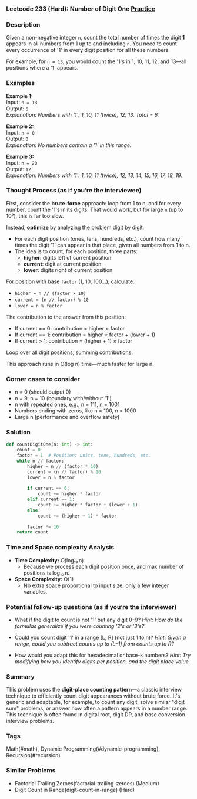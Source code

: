### Leetcode 233 (Hard): Number of Digit One [Practice](https://leetcode.com/problems/number-of-digit-one)

### Description  
Given a non-negative integer `n`, count the total number of times the digit **1** appears in all numbers from 1 up to and including `n`. You need to count every occurrence of '1' in every digit position for all these numbers.

For example, for `n = 13`, you would count the '1's in 1, 10, 11, 12, and 13—all positions where a '1' appears.

### Examples  

**Example 1:**  
Input: `n = 13`  
Output: `6`  
*Explanation: Numbers with '1': 1, 10, 11 (twice), 12, 13. Total = 6.*

**Example 2:**  
Input: `n = 0`  
Output: `0`  
*Explanation: No numbers contain a '1' in this range.*

**Example 3:**  
Input: `n = 20`  
Output: `12`  
*Explanation: Numbers with '1': 1, 10, 11 (twice), 12, 13, 14, 15, 16, 17, 18, 19.*

### Thought Process (as if you’re the interviewee)  

First, consider the **brute-force** approach: loop from 1 to n, and for every number, count the '1's in its digits. That would work, but for large `n` (up to 10⁹), this is far too slow.

Instead, **optimize** by analyzing the problem digit by digit:
- For each digit position (ones, tens, hundreds, etc.), count how many times the digit '1' can appear in that place, given all numbers from 1 to n.
- The idea is to count, for each position, three parts:
  - **higher**: digits left of current position
  - **current**: digit at current position
  - **lower**: digits right of current position

For position with base `factor` (1, 10, 100...), calculate:
- `higher = n // (factor × 10)`
- `current = (n // factor) % 10`
- `lower = n % factor`

The contribution to the answer from this position:
- If current == 0: contribution = higher × factor
- If current == 1: contribution = higher × factor + (lower + 1)
- If current > 1: contribution = (higher + 1) × factor

Loop over all digit positions, summing contributions.

This approach runs in O(log n) time—much faster for large n.

### Corner cases to consider  
- n = 0 (should output 0)
- n = 9, n = 10 (boundary with/without '1')
- n with repeated ones, e.g., n = 111, n = 1001
- Numbers ending with zeros, like n = 100, n = 1000
- Large n (performance and overflow safety)

### Solution

```python
def countDigitOne(n: int) -> int:
    count = 0
    factor = 1  # Position: units, tens, hundreds, etc.
    while n // factor:
        higher = n // (factor * 10)
        current = (n // factor) % 10
        lower = n % factor
        
        if current == 0:
            count += higher * factor
        elif current == 1:
            count += higher * factor + (lower + 1)
        else:
            count += (higher + 1) * factor
        
        factor *= 10
    return count
```

### Time and Space complexity Analysis  

- **Time Complexity:** O(log₁₀ n)
  - Because we process each digit position once, and max number of positions is log₁₀ n.
- **Space Complexity:** O(1)
  - No extra space proportional to input size; only a few integer variables.

### Potential follow-up questions (as if you’re the interviewer)  

- What if the digit to count is not '1' but any digit 0–9?
  *Hint: How do the formulas generalize if you were counting '2's or '3's?*

- Could you count digit '1' in a range [L, R] (not just 1 to n)?
  *Hint: Given a range, could you subtract counts up to (L–1) from counts up to R?*

- How would you adapt this for hexadecimal or base-k numbers?
  *Hint: Try modifying how you identify digits per position, and the digit place value.*

### Summary

This problem uses the **digit-place counting pattern**—a classic interview technique to efficiently count digit appearances without brute force. It's generic and adaptable, for example, to count any digit, solve similar "digit sum" problems, or answer how often a pattern appears in a number range. This technique is often found in digital root, digit DP, and base conversion interview problems.

### Tags
Math(#math), Dynamic Programming(#dynamic-programming), Recursion(#recursion)

### Similar Problems
- Factorial Trailing Zeroes(factorial-trailing-zeroes) (Medium)
- Digit Count in Range(digit-count-in-range) (Hard)